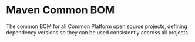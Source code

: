 # Maven Common BOM

The common BOM for all Common Platform open source projects, defining dependency versions so they
can be used consistently accross all projects.
